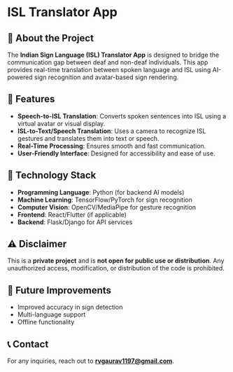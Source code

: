 # ISL Translator App  

## 📌 About the Project  
The **Indian Sign Language (ISL) Translator App** is designed to bridge the communication gap between deaf and non-deaf individuals. This app provides real-time translation between spoken language and ISL using AI-powered sign recognition and avatar-based sign rendering.  

## 🚀 Features  
- **Speech-to-ISL Translation**: Converts spoken sentences into ISL using a virtual avatar or visual display.  
- **ISL-to-Text/Speech Translation**: Uses a camera to recognize ISL gestures and translates them into text or speech.  
- **Real-Time Processing**: Ensures smooth and fast communication.  
- **User-Friendly Interface**: Designed for accessibility and ease of use.  

## 🔧 Technology Stack  
- **Programming Language**: Python (for backend AI models)  
- **Machine Learning**: TensorFlow/PyTorch for sign recognition  
- **Computer Vision**: OpenCV/MediaPipe for gesture recognition  
- **Frontend**: React/Flutter (if applicable)  
- **Backend**: Flask/Django for API services  

## ⚠️ Disclaimer  
This is a **private project** and is **not open for public use or distribution**. Any unauthorized access, modification, or distribution of the code is prohibited.  

## 📌 Future Improvements  
- Improved accuracy in sign detection  
- Multi-language support  
- Offline functionality  

## 📞 Contact  
For any inquiries, reach out to **rvgaurav1197@gmail.com**.  
